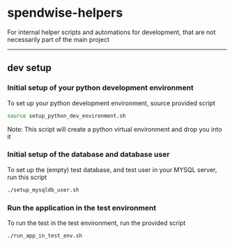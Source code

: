 # spendwise-helpers

For internal helper scripts and automations for development,
that are not necessarily part of the main project

---

## dev setup

### Initial setup of your python development environment

To set up your python development environment, source provided script
```sh
source setup_python_dev_environment.sh
```
Note: This script will create a python virtual environment and drop you into it

### Initial setup of the database and database user

To set up the (empty) test database, and test user in your MYSQL server,
run this script
```sh
./setup_mysqldb_user.sh
```

### Run the application in the test environment

To run the test in the test environment, run the provided script
```sh
./run_app_in_test_env.sh
```
